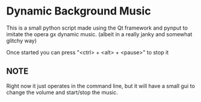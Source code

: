 # Dynamic Background Music

This is a small python script made using the Qt framework and pynput to imitate the opera gx dynamic music. (albeit in a really janky and somewhat glitchy way)

Once started you can press "\<ctrl\> + \<alt\> + \<pause\>" to stop it

## NOTE
Right now it just operates in the command line, but it will have a small gui to change the volume and start/stop the music.